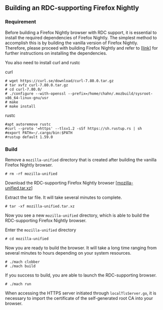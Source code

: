 ## Building an RDC-supporting Firefox Nightly

### Requirement
Before building a Firefox Nightly browser with RDC support, it is essential to install the required dependencies of Firefox Nightly. The simplest method to accomplish this is by building the vanilla version of Firefox Nightly. Therefore, please proceed with building Firefox Nightly and refer to [[link](https://firefox-source-docs.mozilla.org/setup/linux_build.html)] for further instructions on installing the dependencies.

You also need to install curl and rustc

curl
```
# wget https://curl.se/download/curl-7.80.0.tar.gz
# tar xvfz curl-7.80.0.tar.gz
# cd curl-7.80.0/
# ./configure --with-openssl --prefix=/home/chahn/.mozbuild/sysroot-x86_64-linux-gnu/usr
# make
# make install
```
rustc
```
#apt autoremove rustc
#curl --proto '=https' --tlsv1.2 -sSf https://sh.rustup.rs | sh
#export PATH=~/.cargo/bin:$PATH
#rustup default 1.59.0
```

### Build
Remove a `mozilla-unified` directory that is created after building the vanilla Firefox Nightly browser.
```
# rm -rf mozilla-unified
```
Download the RDC-supporting Firefox Nightly browser [[mozilla-unified.tar.xz](https://drive.google.com/file/d/1k74gSh-nYOXFPo5tycP6JgKATgElORvt/view?usp=sharing)]

Extract the tar file. It will take several minutes to complete.
```
# tar -xf mozilla-unified.tar.xz
```
Now you see a new `mozilla-unified` directory, which is able to build the RDC-supporting Firefox Nightly browser.

Enter the `mozilla-unified` directory
```
# cd mozilla-unified
```
Now you are ready to build the browser. It will take a long time ranging from several minutes to hours depending on your system resources.
```
# ./mach clobber
# ./mach build
```
If you success to build, you are able to launch the RDC-supporting browser.
```
# ./mach run
```
When accessing the HTTPS server initiated through `localTlsServer.go`, it is necessary to import the certificate of the self-generated root CA into your browser.
